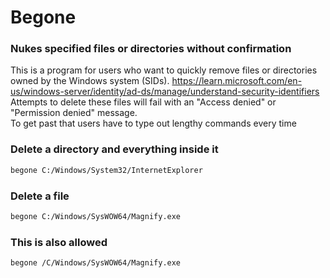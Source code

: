 # Begone
### Nukes specified files or directories without confirmation
This is a program for users who want to quickly remove files or directories owned by the Windows system (SIDs).
https://learn.microsoft.com/en-us/windows-server/identity/ad-ds/manage/understand-security-identifiers
<br>
Attempts to delete these files will fail with an "Access denied" or "Permission denied" message.
<br>
To get past that users have to type out lengthy commands every time

### Delete a directory and everything inside it
```sh
begone C:/Windows/System32/InternetExplorer
```

### Delete a file
```sh
begone C:/Windows/SysWOW64/Magnify.exe
```

### This is also allowed
```sh
begone /C/Windows/SysWOW64/Magnify.exe
```